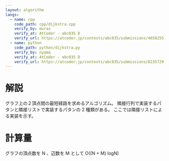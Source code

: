 ```yaml
---
layout: algorithm
langs:
  - name: cpp
    code_path: cpp/dijkstra.cpp
    verify_by: muras
    verify_at: AtCoder - abc035 D
    verify_url: https://atcoder.jp/contests/abc035/submissions/4658255
  - name: python
    code_path: python/dijkstra.py
    verify_by: nyama
    verify_at: AtCoder - abc035 D
    verify_url: https://atcoder.jp/contests/abc035/submissions/6235729
---
```


# 解説

グラフ上の２頂点間の最短経路を求めるアルゴリズム。
隣接行列で実装するパタンと隣接リストで実装するパタンの 2 種類がある。
ここでは隣接リストによる実装を示す。

# 計算量

グラフの頂点数を N 、辺数を M として O((N + M) logN)
